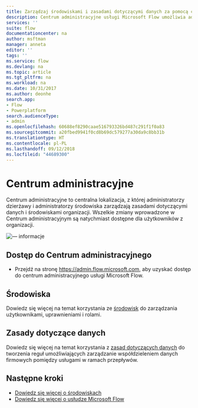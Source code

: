 ```yaml
---
title: Zarządzaj środowiskami i zasadami dotyczącymi danych za pomocą centrum administracyjnego. | Microsoft Docs
description: Centrum administracyjne usługi Microsoft Flow umożliwia administratorom dzierżawy i środowiska zarządzanie zasadami dotyczącymi danych oraz środowiskami dla wdrożeń usługi Microsoft Flow.
services: ''
suite: flow
documentationcenter: na
author: msftman
manager: anneta
editor: ''
tags: ''
ms.service: flow
ms.devlang: na
ms.topic: article
ms.tgt_pltfrm: na
ms.workload: na
ms.date: 10/31/2017
ms.author: deonhe
search.app:
- Flow
- Powerplatform
search.audienceType:
- admin
ms.openlocfilehash: 60688ef8290caae516793326bd487c291f1f0a83
ms.sourcegitcommit: a20fbed9941f0cd8b69dc579277a30da9c8bb31b
ms.translationtype: HT
ms.contentlocale: pl-PL
ms.lasthandoff: 09/12/2018
ms.locfileid: "44689300"
---
```

# <a name="the-admin-center"></a>Centrum administracyjne

Centrum administracyjne to centralna lokalizacja, z której administratorzy dzierżawy i administratorzy środowiska zarządzają zasadami dotyczącymi danych i środowiskami organizacji. Wszelkie zmiany wprowadzone w Centrum administracyjnym są natychmiast dostępne dla użytkowników z organizacji.

![— informacje](./media/admin-center-introduction/overview.png)

## <a name="access-the-admin-center"></a>Dostęp do Centrum administracyjnego

* Przejdź na stronę https://admin.flow.microsoft.com, aby uzyskać dostęp do centrum administracyjnego usługi Microsoft Flow.

## <a name="environments"></a>Środowiska

Dowiedz się więcej na temat korzystania ze [środowisk](environments-overview-admin.md) do zarządzania użytkownikami, uprawnieniami i rolami.

## <a name="data-policies"></a>Zasady dotyczące danych

Dowiedz się więcej na temat korzystania z [zasad dotyczących danych](prevent-data-loss.md) do tworzenia reguł umożliwiających zarządzanie współdzieleniem danych firmowych pomiędzy usługami w ramach przepływów.

## <a name="next-steps"></a>Następne kroki

* [Dowiedz się więcej o środowiskach](environments-overview-admin.md)
* [Dowiedz się więcej o usłudze Microsoft Flow](getting-started.md)
